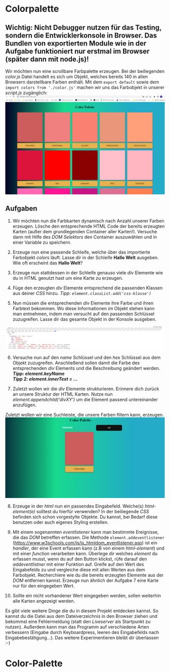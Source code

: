 # Colorpalette

## Wichtig: Nicht Debugger nutzen für das Testing, sondern die Entwicklerkonsole in Browser. Das Bundlen von exportierten Module wie in der Aufgabe funktioniert nur erstmal im Browser (später dann mit node.js)!

Wir möchten nun eine scrollbare Farbpalette erzeugen. Bei der beiliegenden *color.js* Datei handelt es sich um Objekt, welches bereits 140 in allen Browsern darstellbare Farben enthält. Mit dem `export default` sowie dem `import colors from './color.js'` machen wir uns das Farbobjekt in unserer *script.js* zugänglich:   
![Überblick](./img/phase2.png)   


## Aufgaben

1. Wir möchten nun die Farbkarten dynamisch nach Anzahl unserer Farben erzeugen. Lösche den entsprechende HTML Code der bereits erzeugten Karten (außer dem grundlegenden Container aller Karten!). Versuche dann mit Hilfe des *DOM Selektors* den Container auszuwählen und in einer Variable zu speichern.

2. Erzeuge nun eine passende Schleife, welche über das importierte Farbobjekt *colors* läuft. Lasse dir in der Schleife **Hallo Welt** ausgeben. Wie oft erscheint das **Hallo Welt**?

3. Erzeuge nun stattdessen in der Schleife genauso viele *div* Elemente wie du in HTML genutzt hast um eine Karte zu erzeugen.

4. Füge den erzeugten *div* Elemente entsprechend die passenden Klassen aus deiner *CSS* hinzu. *Tipp: `element.classList.add('css-klasse')`*
 
5. Nun müssen die entsprechenden *div* Elemente ihre Farbe und ihren Farbtext bekommen. Wo diese Informationen im Objekt stehen kann man entnehmen, indem man versucht auf den passenden Schlüssel zuzugreifen. Lasse dir das gesamte Objekt in der Konsole ausgeben.

![Objekt](./img/phase22.png)


6. Versuche nun auf den *name* Schlüssel und den *hex* Schlüssel aus dem Objekt zuzugreifen. Anschließend sollen damit die Farbe des entsprechenden *div* Elements und die Beschreibung geändert werden. 
<em><strong><br>
    Tipp: element.keyName<br>
    Tipp 2: element.innerText = ...
</strong></em>

7. Zuletzt wollen wir die *div* Elemente strukturieren. Erinnere dich zurück an unsere Struktur der HTML Karten. Nutze nun *element.appendchild('divXY')* um die Element passend untereinander anzufügen.
   
Zuletzt wollen wir eine Suchleiste, die unsere Farben filtern kann, erzeugen.
![Suchleistenbild](img/phase3.png)

8. Erzeuge in der *html* nun ein passendes Eingabefeld. Welche(s) *html-element(e)* solltest du hierfür verwenden? In der beiliegende *CSS* befinden sich schon vorgestylte Objekte. Du kannst, bei Bedarf diese benutzen oder auch eigenes Styling erstellen.

9. Mit einem sogenannten *eventlistener* kann man bestimmte Ereignisse, die das *DOM* betreffen erfassen. Die Methode `element.addeventlistener` (https://www.w3schools.com/js/js_htmldom_eventlistener.asp) ist ein *handler*, der eine Event erfassen kann (z.B von einem *html-element*) und mit einer *function* verarbeiten kann.
Überlege dir welches *element* du erfassen musst, wenn du auf den Button klickst, rüfe darauf den *addeventlistner* mit einer Funktion auf.
Greife auf den Wert des Eingabefelds zu und vergleiche diese mit allen Werten aus dem Farbobjekt.
Recherchiere wie du die bereits erzeugten Elemente aus der *DOM* entfernen kannst.
Erzeuge nun ähnlich der Aufgabe 7 eine Karte nur für den eingegeben Wert. 

10. Sollte ein nicht vorhandener Wert eingegeben werden, sollen weiterhin alle Karten angezeigt werden. 

Es gibt viele weitere Dinge die du in diesem Projekt entdecken kannst. So kannst du die Datei aus dem Dateiverzeichnis in den Browser ziehen und bekommst eine Fehlermeldung (statt den *Liveserver* als Startpunkt zu nutzen). Außerdem kann man das Programm auf verschiedene Arten verbessern (Eingabe durch Keyboardpress, leeren des Eingabefelds nach Eingabebestätigung...). Das weitere Experimentieren bleibt dir überlassen :-)

 



# Color-Palette
